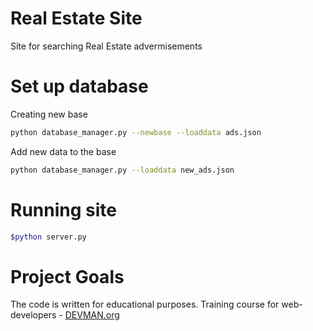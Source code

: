 # Real Estate Site

Site for searching Real Estate advermisements

# Set up database

Creating new base
```bash
python database_manager.py --newbase --loaddata ads.json
```
Add new data to the base

```bash
python database_manager.py --loaddata new_ads.json
```

# Running site

```bash
$python server.py
```

# Project Goals

The code is written for educational purposes. Training course for web-developers - [DEVMAN.org](https://devman.org)
